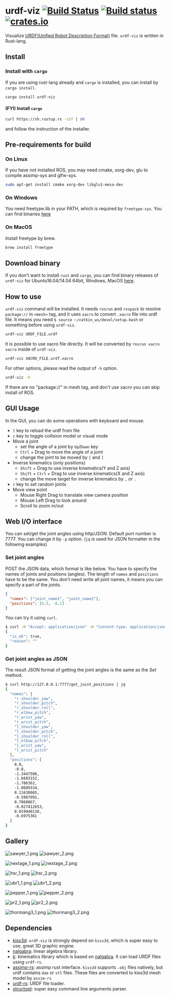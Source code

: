 # urdf-viz [![Build Status](https://travis-ci.org/OTL/urdf-viz.svg?branch=master)](https://travis-ci.org/OTL/urdf-viz) [![Build status](https://ci.appveyor.com/api/projects/status/ea2ymvkh8c90e09t?svg=true)](https://ci.appveyor.com/project/OTL/urdf-viz) [![crates.io](https://img.shields.io/crates/v/urdf-viz.svg)](https://crates.io/crates/urdf-viz)

Visualize [URDF(Unified Robot Description Format)](http://wiki.ros.org/urdf) file.
`urdf-viz` is written in Rust-lang.

## Install

### Install with `cargo`

If you are using rust-lang already and `cargo` is installed, you can install by `cargo install`.

```bash
cargo install urdf-viz
```

#### (FYI) Install `cargo`

```bash
curl https://sh.rustup.rs -sSf | sh
```

and follow the instruction of the installer.

## Pre-requirements for build

### On Linux

If you have not installed ROS, you may need cmake, xorg-dev, glu to
compile assimp-sys and glfw-sys.

```bash
sudo apt-get install cmake xorg-dev libglu1-mesa-dev
```

### On Windows

You need freetype.lib in your PATH, which is required by `freetype-sys`.
You can find binaries [here](https://github.com/PistonDevelopers/binaries)

### On MacOS

Install freetype by brew.

```bash
brew install freetype
```

## Download binary

If you don't want to install `rust` and `cargo`, you can find
binary releases of `urdf-viz` for Ubuntu16.04/14.04 64bit, Windows, MacOS [here](https://github.com/OTL/urdf-viz/releases).

## How to use

`urdf-viz` command will be installed.
It needs `rosrun` and `rospack` to resolve `package://` in `<mesh>` tag, and
it uses `xacro` to convert `.xacro` file into urdf file.
It means you need `$ source ~/catkin_ws/devel/setup.bash` or something before using `urdf-viz`.

```bash
urdf-viz URDF_FILE.urdf
```

It is possible to use xacro file directly.
It will be converted by `rosrun xacro xacro` inside of `urdf-viz`.

```bash
urdf-viz XACRO_FILE.urdf.xacro
```

For other options, please read the output of `-h` option.

```bash
urdf-viz -h
```

If there are no "package://" in mesh tag, and don't use xacro you can skip install of ROS.

## GUI Usage

In the GUI, you can do some operations with keyboard and mouse.

* `l` key to reload the urdf from file
* `c` key to toggle collision model or visual mode
* Move a joint
  * set the angle of a joint by `Up`/`Down` key
  * `Ctrl` + Drag to move the angle of a joint
  * change the joint to be moved by `[` and `]`
* Inverse kinematics (only positions)
  * `Shift` + Drag to use inverse kinematics(Y and Z axis)
  * `Shift` + `Ctrl` + Drag to use inverse kinematics(X and Z axis)
  * change the move target for inverse kinematics by `,` or `.`
* `r` key to set random joints
* Move view point
  * Mouse Right Drag to translate view camera position
  * Mouse Left Drag to look around
  * Scroll to zoom in/out

## Web I/O interface

You can set/get the joint angles using http/JSON.
Default port number is 7777. You can change it by `-p` option.
(`jq` is used for JSON formatter in the following examples)

### Set joint angles

POST the JSON data, which format is like below. You have to specify the names of joints and positions (angles).
The length of `names` and `positions` have to be the same. You don't need write
all joint names, it means you can specify a part of the joints.

```json
{
  "names": ["joint_name1", "joint_name2"],
  "positions": [0.5, -0.1]
}
```

You can try it using `curl`.

```bash
$ curl -H "Accept: application/json" -H "Content-type: application/json" -X POST -d '{"names": ["r_shoulder_yaw", "r_shoulder_pitch"], "positions": [0.8, -0.8]}'  http://127.0.0.1:7777/set_joint_positions | jq
{
  "is_ok": true,
  "reason": ""
}
```

### Get joint angles as JSON

The result JSON format of getting the joint angles is the same as the *Set* method.

```bash
$ curl http://127.0.0.1:7777/get_joint_positions | jq
{
  "names": [
    "r_shoulder_yaw",
    "r_shoulder_pitch",
    "r_shoulder_roll",
    "r_elbow_pitch",
    "r_wrist_yaw",
    "r_wrist_pitch",
    "l_shoulder_yaw",
    "l_shoulder_pitch",
    "l_shoulder_roll",
    "l_elbow_pitch",
    "l_wrist_yaw",
    "l_wrist_pitch"
  ],
  "positions": [
    0.8,
    -0.8,
    -1.3447506,
    -1.6683152,
    -1.786362,
    -1.0689334,
    0.11638665,
    -0.5987091,
    0.7868867,
    -0.027412653,
    0.019940138,
    -0.6975361
  ]
}
```

## Gallery

![sawyer_1.png](img/sawyer_1.png)
![sawyer_2.png](img/sawyer_2.png)

![nextage_1.png](img/nextage_1.png)
![nextage_2.png](img/nextage_2.png)

![hsr_1.png](img/hsr_1.png)
![hsr_2.png](img/hsr_2.png)

![ubr1_1.png](img/ubr1_1.png)
![ubr1_2.png](img/ubr1_2.png)

![pepper_1.png](img/pepper_1.png)
![pepper_2.png](img/pepper_2.png)

![pr2_1.png](img/pr2_1.png)
![pr2_2.png](img/pr2_2.png)

![thormang3_1.png](img/thormang3_1.png)
![thormang3_2.png](img/thormang3_2.png)

## Dependencies

* [kiss3d](https://github.com/sebcrozet/kiss3d): `urdf-viz` is strongly depend on `kiss3d`, which is super easy to use, great 3D graphic engine.
* [nalgabra](https://github.com/sebcrozet/nalgebra): linear algebra library.
* [k](https://github.com/OTL/k): kinematics library which is based on [nalgabra](https://github.com/sebcrozet/nalgebra). It can load URDF files using `urdf-rs`.
* [assimp-rs](https://github.com/Eljay/assimp-rs): assimp rust interface. `kiss3d` supports `.obj` files natively, but urdf contains `dae` or `stl` files. These files are converted to kiss3d mesh model by `assim-rs`
* [urdf-rs](https://github.com/OTL/urdf-rs): URDF file loader.
* [structopt](https://github.com/TeXitoi/structopt): super easy command line arguments parser.
